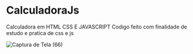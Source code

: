 # CalculadoraJs
Calculadora em HTML CSS E JAVASCRIPT
Codigo feito com finalidade de estudo e pratica de css e js

![Captura de Tela (66)](https://github.com/GuassuAnderson/CalculadoraJs/assets/122999358/a6490d5e-ede9-4d95-9e6a-7a71cf8e4358)
